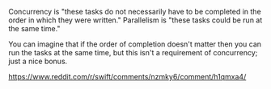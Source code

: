 Concurrency is "these tasks do not necessarily have to be completed in the order in which they were written." Parallelism is "these tasks could be run at the same time."

You can imagine that if the order of completion doesn't matter then you can run the tasks at the same time, but this isn't a requirement of concurrency; just a nice bonus.

https://www.reddit.com/r/swift/comments/nzmky6/comment/h1qmxa4/
